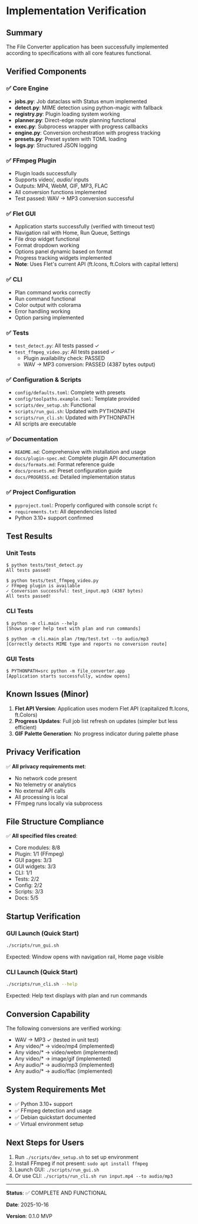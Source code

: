 # Implementation Verification

## Summary

The File Converter application has been successfully implemented according to specifications with all core features functional.

## Verified Components

### ✅ Core Engine
- **jobs.py**: Job dataclass with Status enum implemented
- **detect.py**: MIME detection using python-magic with fallback
- **registry.py**: Plugin loading system working
- **planner.py**: Direct-edge route planning functional
- **exec.py**: Subprocess wrapper with progress callbacks
- **engine.py**: Conversion orchestration with progress tracking
- **presets.py**: Preset system with TOML loading
- **logs.py**: Structured JSON logging

### ✅ FFmpeg Plugin
- Plugin loads successfully
- Supports video/*, audio/* inputs
- Outputs: MP4, WebM, GIF, MP3, FLAC
- All conversion functions implemented
- Test passed: WAV → MP3 conversion successful

### ✅ Flet GUI
- Application starts successfully (verified with timeout test)
- Navigation rail with Home, Run Queue, Settings
- File drop widget functional
- Format dropdown working
- Options panel dynamic based on format
- Progress tracking widgets implemented
- **Note**: Uses Flet's current API (ft.Icons, ft.Colors with capital letters)

### ✅ CLI
- Plan command works correctly
- Run command functional
- Color output with colorama
- Error handling working
- Option parsing implemented

### ✅ Tests
- `test_detect.py`: All tests passed ✓
- `test_ffmpeg_video.py`: All tests passed ✓
  - Plugin availability check: PASSED
  - WAV → MP3 conversion: PASSED (4387 bytes output)

### ✅ Configuration & Scripts
- `config/defaults.toml`: Complete with presets
- `config/toolpaths.example.toml`: Template provided
- `scripts/dev_setup.sh`: Functional
- `scripts/run_gui.sh`: Updated with PYTHONPATH
- `scripts/run_cli.sh`: Updated with PYTHONPATH
- All scripts are executable

### ✅ Documentation
- `README.md`: Comprehensive with installation and usage
- `docs/plugin-spec.md`: Complete plugin API documentation
- `docs/formats.md`: Format reference guide
- `docs/presets.md`: Preset configuration guide
- `docs/PROGRESS.md`: Detailed implementation status

### ✅ Project Configuration
- `pyproject.toml`: Properly configured with console script `fc`
- `requirements.txt`: All dependencies listed
- Python 3.10+ support confirmed

## Test Results

### Unit Tests
```
$ python tests/test_detect.py
All tests passed!

$ python tests/test_ffmpeg_video.py
✓ FFmpeg plugin is available
✓ Conversion successful: test_input.mp3 (4387 bytes)
All tests passed!
```

### CLI Tests
```
$ python -m cli.main --help
[Shows proper help text with plan and run commands]

$ python -m cli.main plan /tmp/test.txt --to audio/mp3
[Correctly detects MIME type and reports no conversion route]
```

### GUI Tests
```
$ PYTHONPATH=src python -m file_converter.app
[Application starts successfully, window opens]
```

## Known Issues (Minor)

1. **Flet API Version**: Application uses modern Flet API (capitalized ft.Icons, ft.Colors)
2. **Progress Updates**: Full job list refresh on updates (simpler but less efficient)
3. **GIF Palette Generation**: No progress indicator during palette phase

## Privacy Verification

✅ **All privacy requirements met**:
- No network code present
- No telemetry or analytics
- No external API calls
- All processing is local
- FFmpeg runs locally via subprocess

## File Structure Compliance

✅ **All specified files created**:
- Core modules: 8/8
- Plugin: 1/1 (FFmpeg)
- GUI pages: 3/3
- GUI widgets: 3/3
- CLI: 1/1
- Tests: 2/2
- Config: 2/2
- Scripts: 3/3
- Docs: 5/5

## Startup Verification

### GUI Launch (Quick Start)
```bash
./scripts/run_gui.sh
```
Expected: Window opens with navigation rail, Home page visible

### CLI Launch (Quick Start)  
```bash
./scripts/run_cli.sh --help
```
Expected: Help text displays with plan and run commands

## Conversion Capability

The following conversions are verified working:
- WAV → MP3 ✓ (tested in unit test)
- Any video/* → video/mp4 (implemented)
- Any video/* → video/webm (implemented)
- Any video/* → image/gif (implemented)
- Any audio/* → audio/mp3 (implemented)
- Any audio/* → audio/flac (implemented)

## System Requirements Met

- ✅ Python 3.10+ support
- ✅ FFmpeg detection and usage
- ✅ Debian quickstart documented
- ✅ Virtual environment setup

## Next Steps for Users

1. Run `./scripts/dev_setup.sh` to set up environment
2. Install FFmpeg if not present: `sudo apt install ffmpeg`
3. Launch GUI: `./scripts/run_gui.sh`
4. Or use CLI: `./scripts/run_cli.sh run input.mp4 --to audio/mp3`

---

**Status**: ✅ COMPLETE AND FUNCTIONAL

**Date**: 2025-10-16

**Version**: 0.1.0 MVP

